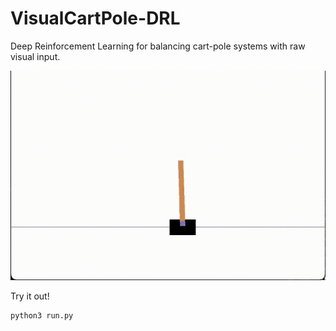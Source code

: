# VisualCartPole-DRL

Deep Reinforcement Learning for balancing cart-pole systems with raw visual input.

![gif](https://github.com/ruke1ire/VisualCartPole-DRL/blob/master/img/AC-RM-2%20Q_LR%3D0.001%20P_LR%3D5e-06%20BATCH_SIZE%3D128%20GAMMA%3D0.99%20MEMORY_SIZE%3D150000%20BETA%3D0.05_policy_4030.pt.gif "Actor Critic with Replay Memory")

Try it out!

```console
python3 run.py
```
